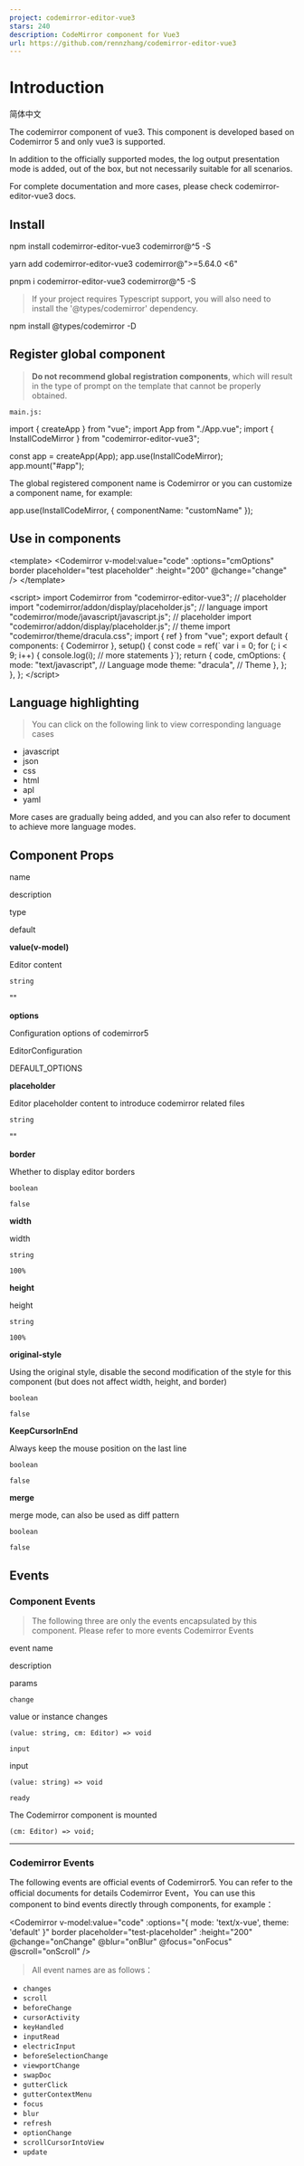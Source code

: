 ```yaml
---
project: codemirror-editor-vue3
stars: 240
description: CodeMirror component for Vue3
url: https://github.com/rennzhang/codemirror-editor-vue3
---
```


Introduction
============

简体中文

The codemirror component of vue3. This component is developed based on Codemirror 5 and only vue3 is supported.

In addition to the officially supported modes, the log output presentation mode is added, out of the box, but not necessarily suitable for all scenarios.

For complete documentation and more cases, please check codemirror-editor-vue3 docs.

Install
-------

npm install codemirror-editor-vue3 codemirror@^5 -S

yarn add codemirror-editor-vue3 codemirror@"\>=5.64.0 <6"

pnpm i codemirror-editor-vue3 codemirror@^5 -S

> If your project requires Typescript support, you will also need to install the '@types/codemirror' dependency.

npm install @types/codemirror -D

Register global component
-------------------------

> **Do not recommend global registration components**, which will result in the type of prompt on the template that cannot be properly obtained.

`main.js:`

import { createApp } from "vue";
import App from "./App.vue";
import { InstallCodeMirror } from "codemirror-editor-vue3";

const app \= createApp(App);
app.use(InstallCodeMirror);
app.mount("#app");

The global registered component name is Codemirror or you can customize a component name, for example:

app.use(InstallCodeMirror, { componentName: "customName" });

Use in components
-----------------

<template\>
  <Codemirror
    v-model:value\="code"
    :options\="cmOptions"
    border
    placeholder\="test placeholder"
    :height\="200"
    @change\="change"
  />
</template\>

<script\>
import Codemirror from "codemirror-editor-vue3";
// placeholder
import "codemirror/addon/display/placeholder.js";
// language
import "codemirror/mode/javascript/javascript.js";
// placeholder
import "codemirror/addon/display/placeholder.js";
// theme
import "codemirror/theme/dracula.css";
import { ref } from "vue";
export default {
  components: { Codemirror },
  setup() {
    const code \= ref(\`
var i = 0;
for (; i < 9; i++) {
  console.log(i);
  // more statements
}\`);
    return {
      code,
      cmOptions: {
        mode: "text/javascript", // Language mode
        theme: "dracula", // Theme
      },
    };
  },
};
</script\>

Language highlighting
---------------------

> You can click on the following link to view corresponding language cases

-   javascript
-   json
-   css
-   html
-   apl
-   yaml

More cases are gradually being added, and you can also refer to document to achieve more language modes.

Component Props
---------------

name

description

type

default

**value(v-model)**

Editor content

`string`

""

**options**

Configuration options of codemirror5

EditorConfiguration

DEFAULT\_OPTIONS

**placeholder**

Editor placeholder content to introduce codemirror related files

`string`

""

**border**

Whether to display editor borders

`boolean`

`false`

**width**

width

`string`

`100%`

**height**

height

`string`

`100%`

**original-style**

Using the original style, disable the second modification of the style for this component (but does not affect width, height, and border)

`boolean`

`false`

**KeepCursorInEnd**

Always keep the mouse position on the last line

`boolean`

`false`

**merge**

merge mode, can also be used as diff pattern

`boolean`

`false`

Events
------

### Component Events

> The following three are only the events encapsulated by this component. Please refer to more events Codemirror Events

event name

description

params

`change`

value or instance changes

`(value: string, cm: Editor) => void`

`input`

input

`(value: string) => void`

`ready`

The Codemirror component is mounted

`(cm: Editor) => void;`

* * *

### Codemirror Events

The following events are official events of Codemirror5. You can refer to the official documents for details Codemirror Event，You can use this component to bind events directly through components, for example：

<Codemirror
  v-model:value\="code"
  :options\="{ mode: 'text/x-vue', theme: 'default' }"
  border
  placeholder="test-placeholder"
  :height\="200"
  @change\="onChange"
  @blur\="onBlur"
  @focus\="onFocus"
  @scroll\="onScroll"
/>

> All event names are as follows：

-   `changes`
-   `scroll`
-   `beforeChange`
-   `cursorActivity`
-   `keyHandled`
-   `inputRead`
-   `electricInput`
-   `beforeSelectionChange`
-   `viewportChange`
-   `swapDoc`
-   `gutterClick`
-   `gutterContextMenu`
-   `focus`
-   `blur`
-   `refresh`
-   `optionChange`
-   `scrollCursorIntoView`
-   `update`
